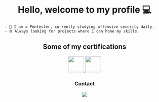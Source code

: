 <h1 align="center">Hello, welcome to my profile 💻</h1>

```
- 🧠 I am a Pentester, currently studying offensive security daily.
- 🌐 Always looking for projects where I can hone my skills.

```

<h2 align="center">Some of my certifications</h2>

<p align="center">
   <a href="https://desecsecurity.com/valida-certificado/EJPJ-EOUMT-WMOK" target="_blank" title="My Cert">
      <img src="https://github.com/user-attachments/assets/a4791ad2-c5ff-4bd2-869a-750d62604b46" target="_blank" height="50" width="50">
   </a>
   <a href="https://certs.ibsec.com.br/?cert_hash=e830c0d4c93ce750" target="_blank" title="My Cert">
      <img src="https://github.com/user-attachments/assets/2a1b2e75-85e1-42c0-b830-ab3df8aa8508" target="_blank" height="50" width="50">
   </a>
</p>

<h3 align="center">Contact</h3>

<p align="center">
   <a href="https://www.linkedin.com/in/gabriel-godoy-419791242/" target="_blank" title="My likedin">
      <img src="https://img.shields.io/badge/-LinkedIn-%230077B5?style=for-the-badge&logo=linkedin&logoColor=white" target="_blank">
